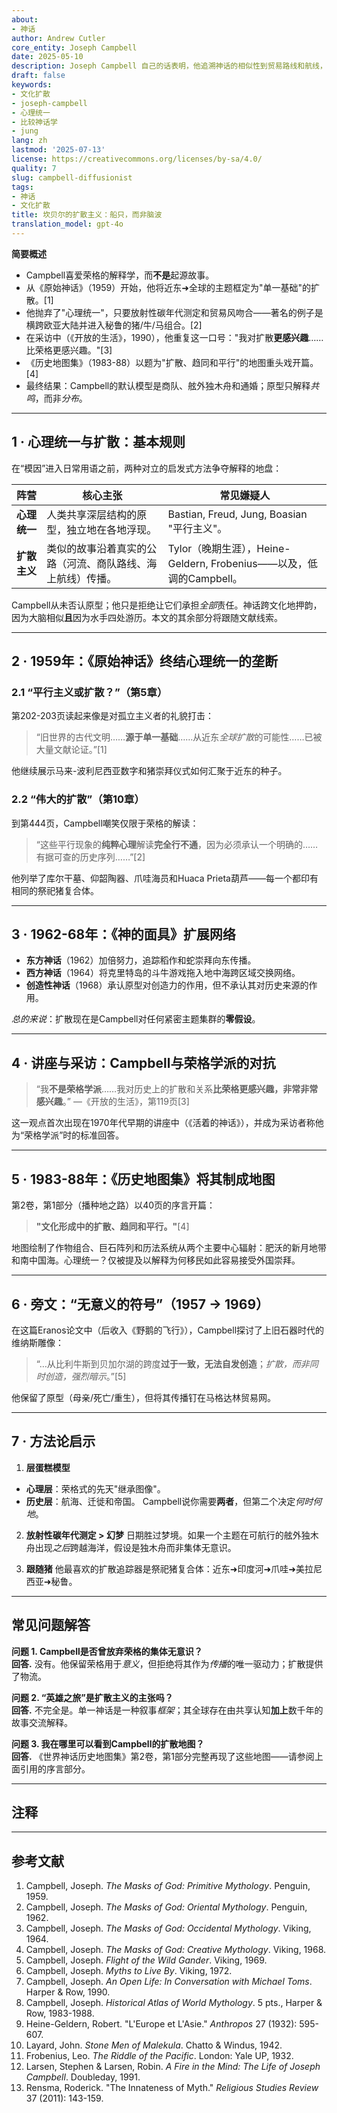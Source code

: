 ```yaml
---
about:
- 神话
author: Andrew Cutler
core_entity: Joseph Campbell
date: 2025-05-10
description: Joseph Campbell 自己的话表明，他追溯神话的相似性到贸易路线和航线，而非荣格的无线电波。
draft: false
keywords:
- 文化扩散
- joseph-campbell
- 心理统一
- 比较神话学
- jung
lang: zh
lastmod: '2025-07-13'
license: https://creativecommons.org/licenses/by-sa/4.0/
quality: 7
slug: campbell-diffusionist
tags:
- 神话
- 文化扩散
title: 坎贝尔的扩散主义：船只，而非脑波
translation_model: gpt-4o
---
```


**简要概述**

- Campbell喜爱荣格的解释学，而**不是**起源故事。
- 从《原始神话》（1959）开始，他将近东➜全球的主题框定为"单一基础"的扩散。[1]
- 他抛弃了"心理统一"，只要放射性碳年代测定和贸易风吻合——著名的例子是横跨欧亚大陆并进入秘鲁的猪/牛/马组合。[2]
- 在采访中（《开放的生活》，1990），他重复这一口号："我对扩散**更感兴趣**……比荣格更感兴趣。"[3]
- 《历史地图集》（1983-88）以题为"扩散、趋同和平行"的地图重头戏开篇。[4]
- 最终结果：Campbell的默认模型是商队、舷外独木舟和通婚；原型只解释*共鸣*，而非*分布*。

---

## 1 · 心理统一与扩散：基本规则

在“模因”进入日常用语之前，两种对立的启发式方法争夺解释的地盘：

| 阵营 | 核心主张 | 常见嫌疑人 |
|------|------------|---------------|
| **心理统一** | 人类共享深层结构的原型，独立地在各地浮现。 | Bastian, Freud, Jung, Boasian "平行主义"。 |
| **扩散主义** | 类似的故事沿着真实的公路（河流、商队路线、海上航线）传播。 | Tylor（晚期生涯），Heine-Geldern, Frobenius——以及，低调的Campbell。 |

Campbell从未否认原型；他只是拒绝让它们承担*全部*责任。神话跨文化地押韵，因为大脑相似**且**因为水手四处游历。本文的其余部分将跟随文献线索。

---

## 2 · 1959年：《原始神话》终结心理统一的垄断

### 2.1 “平行主义或扩散？”（第5章）

第202-203页读起来像是对孤立主义者的礼貌打击：

> “旧世界的古代文明……**源于单一基础**……从近东*全球扩散*的可能性……已被大量文献论证。”[1]

他继续展示马来-波利尼西亚数字和猪崇拜仪式如何汇聚于近东的种子。

### 2.2 “伟大的扩散”（第10章）

到第444页，Campbell嘲笑仅限于荣格的解读：

> “这些平行现象的**纯粹心理**解读**完全行不通**，因为必须承认一个明确的……有据可查的历史序列……”[2]

他列举了库尔干墓、仰韶陶器、爪哇海员和Huaca Prieta葫芦——每一个都印有相同的祭祀猪复合体。

---

## 3 · 1962-68年：《神的面具》扩展网络

- **东方神话**（1962）加倍努力，追踪稻作和蛇崇拜向东传播。
- **西方神话**（1964）将克里特岛的斗牛游戏拖入地中海跨区域交换网络。
- **创造性神话**（1968）承认原型对创造力的作用，但不承认其对历史来源的作用。

*总的来说*：扩散现在是Campbell对任何紧密主题集群的**零假设**。

---

## 4 · 讲座与采访：Campbell与荣格学派的对抗

> “我**不是荣格学派**……我对历史上的扩散和关系**比荣格更感兴趣，非常非常感兴趣**。” —《开放的生活》，第119页[3]

这一观点首次出现在1970年代早期的讲座中（《活着的神话》），并成为采访者称他为“荣格学派”时的标准回答。

---

## 5 · 1983-88年：《历史地图集》将其制成地图

第2卷，第1部分（播种地之路）以40页的序言开篇：

> **"文化形成中的扩散、趋同和平行。"**[4]

地图绘制了作物组合、巨石阵列和历法系统从两个主要中心辐射：肥沃的新月地带和南中国海。心理统一？仅被提及以解释为何移民如此容易接受外国崇拜。

---

## 6 · 旁文：“无意义的符号”（1957 → 1969）

在这篇Eranos论文中（后收入《野鹅的飞行》），Campbell探讨了上旧石器时代的维纳斯雕像：

> “…从比利牛斯到贝加尔湖的跨度**过于一致，无法自发创造**；*扩散，而非同时创造，强烈暗示*。”[5]

他保留了原型（母亲/死亡/重生），但将其传播钉在马格达林贸易网。

---

## 7 · 方法论启示

1. **层蛋糕模型**
 - **心理层**：荣格式的先天"继承图像"。
 - **历史层**：航海、迁徙和帝国。
 Campbell说你需要**两者**，但第二个决定*何时何地*。

2. **放射性碳年代测定 > 幻梦**
 日期胜过梦境。如果一个主题在可航行的舷外独木舟出现*之后*跨越海洋，假设是独木舟而非集体无意识。

3. **跟随猪**
 他最喜欢的扩散追踪器是祭祀猪复合体：近东➜印度河➜爪哇➜美拉尼西亚➜秘鲁。

---

## 常见问题解答 <!-- 保留FAQPage schema支持。生成2–5个问答对。 -->

**问题 1. Campbell是否曾放弃荣格的集体无意识？**  
**回答.** 没有。他保留荣格用于*意义*，但拒绝将其作为*传播*的唯一驱动力；扩散提供了物流。

**问题 2. “英雄之旅”是扩散主义的主张吗？**  
**回答.** 不完全是。单一神话是一种叙事*框架*；其全球存在由共享认知**加上**数千年的故事交流解释。

**问题 3. 我在哪里可以看到Campbell的扩散地图？**  
**回答.** 《世界神话历史地图集》第2卷，第1部分完整再现了这些地图——请参阅上面引用的序言部分。

---

## 注释

[^oai1]: [Maypoleofwisdom](https://maypoleofwisdom.com/wp-content/uploads/2021/01/themasksofgodprimitivemythologycampbell.pdf)
[^oai2]: [Miembrosadepac](https://www.miembrosadepac.org/wp-content/uploads/2015Copia/09/Rensma-Innateness-of-Myth.pdf)
[^oai3]: [Gapines](https://www.gapines.org/eg/opac/record/5528480)
[^oai4]: [Link](https://link.springer.com/10.1007/978-0-387-71802-6_93)
[^1]: Campbell, *The Masks of God: Primitive Mythology* (1959), ch. 5 "Parallelism or Diffusion?" pp. 202-203. [^oai1] 
[^2]: Ibid., ch. 10 "The Great Diffusion," p. 444. [^oai1] 
[^3]: Campbell & Toms, *An Open Life* (1990) p. 119. [^oai2] 
[^4]: Campbell, *Historical Atlas of World Mythology* Vol 2 Pt 1 (1983) Prologue title page. [^oai3] 
[^5]: Campbell, "The Symbol Without Meaning," in *Flight of the Wild Gander* (1969). [^oai4] 

---

## 参考文献

1. Campbell, Joseph. *The Masks of God: Primitive Mythology*. Penguin, 1959. 
2. Campbell, Joseph. *The Masks of God: Oriental Mythology*. Penguin, 1962. 
3. Campbell, Joseph. *The Masks of God: Occidental Mythology*. Viking, 1964. 
4. Campbell, Joseph. *The Masks of God: Creative Mythology*. Viking, 1968. 
5. Campbell, Joseph. *Flight of the Wild Gander*. Viking, 1969. 
6. Campbell, Joseph. *Myths to Live By*. Viking, 1972. 
7. Campbell, Joseph. *An Open Life: In Conversation with Michael Toms*. Harper & Row, 1990. 
8. Campbell, Joseph. *Historical Atlas of World Mythology*. 5 pts., Harper & Row, 1983-1988. 
9. Heine-Geldern, Robert. "L'Europe et L'Asie." *Anthropos* 27 (1932): 595-607. 
10. Layard, John. *Stone Men of Malekula*. Chatto & Windus, 1942. 
11. Frobenius, Leo. *The Riddle of the Pacific*. London: Yale UP, 1932. 
12. Larsen, Stephen & Larsen, Robin. *A Fire in the Mind: The Life of Joseph Campbell*. Doubleday, 1991. 
13. Rensma, Roderick. "The Innateness of Myth." *Religious Studies Review* 37 (2011): 143-159.